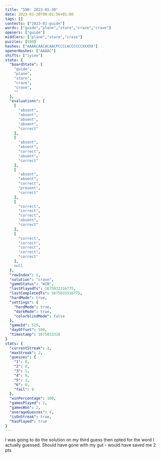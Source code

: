 ```yaml
---
title: "590: 2023-01-30"
date: 2023-01-30T00:01:56+01:00
tags: []
contests: ["2023-01-guide"]
words: ["guide","plane","stare","craze","crave"]
openers: ["guide"]
middlers: ["plane","stare","craze"]
puzzles: [590]
hashes: ["AAAACAACACAACPCCCCACCCCCCXXXXX"]
openerHashes: ["AAAAC"]
shifts: ["iyieo"]
state: {
  "boardState": [
    "guide",
    "plane",
    "stare",
    "craze",
    "crave",
    ""
  ],
  "evaluations": [
    [
      "absent",
      "absent",
      "absent",
      "absent",
      "correct"
    ],
    [
      "absent",
      "absent",
      "correct",
      "absent",
      "correct"
    ],
    [
      "absent",
      "absent",
      "correct",
      "present",
      "correct"
    ],
    [
      "correct",
      "correct",
      "correct",
      "absent",
      "correct"
    ],
    [
      "correct",
      "correct",
      "correct",
      "correct",
      "correct"
    ],
    null
  ],
  "rowIndex": 5,
  "solution": "crave",
  "gameStatus": "WIN",
  "lastPlayedTs": 1675033316775,
  "lastCompletedTs": 1675033316775,
  "hardMode": true,
  "settings": {
    "hardMode": true,
    "darkMode": true,
    "colorblindMode": false
  },
  "gameId": 525,
  "dayOffset": 590,
  "timestamp": 1675033316
}
stats: {
  "currentStreak": 2,
  "maxStreak": 2,
  "guesses": {
    "1": 0,
    "2": 0,
    "3": 1,
    "4": 0,
    "5": 1,
    "6": 0,
    "fail": 0
  },
  "winPercentage": 100,
  "gamesPlayed": 2,
  "gamesWon": 2,
  "averageGuesses": 4,
  "isOnStreak": true,
  "hasPlayed": true
}
---
```

<!-- more -->
I was going to do the solution on my third guess then opted for the word I actually guessed. Should have gone with my gut - would have saved me 2 pts
